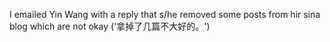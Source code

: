 I emailed Yin Wang with a reply that s/he removed some posts from hir sina blog which are not okay ('拿掉了几篇不大好的。')
